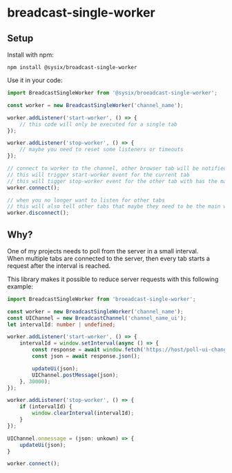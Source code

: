# breadcast-single-worker

## Setup

Install with npm:

`npm install @sysix/broadcast-single-worker`

Use it in your code:

```typescript
import BreadcastSingleWorker from '@sysix/broeadcast-single-worker';

const worker = new BreadcastSingleWorker('channel_name');

worker.addListener('start-worker', () => {
    // this code will only be executed for a single tab
});

worker.addListener('stop-worker', () => {
    // maybe you need to reset some listeners or timeouts
});

// connect to worker to the channel, other browser tab will be notified
// this will trigger start-worker event for the current tab
// this will tigger stop-worker event for the other tab with has the main worker
worker.connect();

// when you no longer want to listen for other tabs
// this will also tell other tabs that maybe they need to be the main worker
worker.disconnect();
```


## Why?

One of my projects needs to poll from the server in a small interval.  
When multiple tabs are connected to the server, then every tab starts a request after the interval is reached.

This library makes it possible to reduce server requests with this following example:

```typescript 
import BreadcastSingleWorker from 'broeadcast-single-worker';

const worker = new BreadcastSingleWorker('channel_name');
const UIChannel = new BreadcastChannel('channel_name_ui');
let intervalId: number | undefined;

worker.addListener('start-worker', () => {
    intervalId = window.setInterval(async () => {
        const response = await window.fetch('https://host/poll-ui-changes');
        const json = await response.json();

        updateUi(json);
        UIChannel.postMessage(json);
    }, 30000);
});

worker.addListener('stop-worker', () => {
    if (intervalId) {
        window.clearInterval(intervalId);
    }
});

UIChannel.onmessage = (json: unkown) => {
    updateUi(json);
}

worker.connect();
```